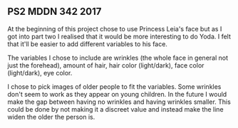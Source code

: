 ## PS2 MDDN 342 2017
 
At the beginning of this project chose to use Princess Leia's face but as I got into part two I realised that it would be more interesting to do Yoda. I felt that it'll be easier to add different variables to his face. 

The variables I chose to include are wrinkles (the whole face in general not just the forehead), amount of hair, hair color (light/dark), face color (light/dark), eye color. 

I chose to pick images of older people to fit the variables. Some wrinkles don't seem to work as they appear on young children. In the future I would make the gap between having no wrinkles and having wrinkles smaller. This could be done by not making it a discreet value and instead make the line widen the older the person is. 

